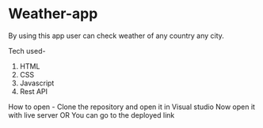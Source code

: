 # Weather-app
By using this app user can check weather of any country any city.

Tech used- <br>
1. HTML <br>
2. CSS  <br>
3. Javascript  <br>
4. Rest API  <br>

How to open -
Clone the repository and open it in Visual studio 
Now open it with live server
OR
You can go to the deployed link

